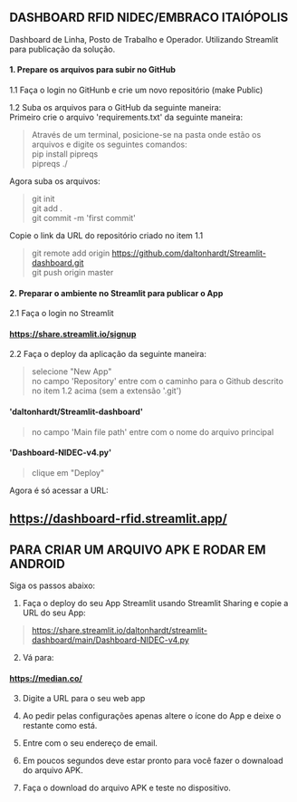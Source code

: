 ## DASHBOARD RFID NIDEC/EMBRACO ITAIÓPOLIS
Dashboard de Linha, Posto de Trabalho e Operador. Utilizando Streamlit para publicação da solução.
   
#### 1. Prepare os arquivos para subir no GitHub

1.1 Faça o login no GitHunb e crie um novo repositório (make Public)

1.2 Suba os arquivos para o GitHub da seguinte maneira:<br>
Primeiro crie o arquivo 'requirements.txt' da seguinte maneira:<br>
> Através de um terminal, posicione-se na pasta onde estão os arquivos e digite os seguintes comandos:<br>
> pip install pipreqs <br>
> pipreqs ./ <br>

Agora suba os arquivos:
> git init <br>
> git add . <br>
> git commit -m 'first commit' <br>

Copie o link da URL do repositório criado no item 1.1<br>
> git remote add origin https://github.com/daltonhardt/Streamlit-dashboard.git <br>
> git push origin master <br>
     
#### 2. Preparar o ambiente no Streamlit para publicar o App<br>

2.1 Faça o login no Streamlit<br>
#### https://share.streamlit.io/signup

2.2 Faça o deploy da aplicação da seguinte maneira:<br>
> selecione "New App"<br>
> no campo 'Repository' entre com o caminho para o Github descrito no item 1.2 acima (sem a extensão '.git')<br>
#### 'daltonhardt/Streamlit-dashboard'
> no campo 'Main file path' entre com o nome do arquivo principal<br>
#### 'Dashboard-NIDEC-v4.py'
> clique em "Deploy"<br>

Agora é só acessar a URL:
## https://dashboard-rfid.streamlit.app/


## PARA CRIAR UM ARQUIVO APK E RODAR EM ANDROID 
Siga os passos abaixo:<br>

1. Faça o deploy do seu App Streamlit usando Streamlit Sharing e copie a URL do seu App:<br>
> https://share.streamlit.io/daltonhardt/streamlit-dashboard/main/Dashboard-NIDEC-v4.py

2. Vá para:
#### https://median.co/

3. Digite a URL para o seu web app<br>

4. Ao pedir pelas configurações apenas altere o ícone do App e deixe o restante como está.<br>

5. Entre com o seu endereço de email.<br>

6. Em poucos segundos deve estar pronto para você fazer o downaload do arquivo APK.<br>

7. Faça o download do arquivo APK e teste no dispositivo.
